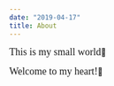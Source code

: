 ```yaml
---
date: "2019-04-17"
title: About 
---
```


<font size=4 face="Microsoft YaHei UI">This is my small world</font>🙈 


<font size=4 face="Microsoft YaHei UI">Welcome to my heart!</font>🧡

